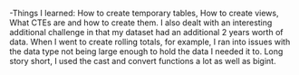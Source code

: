 -Things I learned: How to create temporary tables, How to create views, What CTEs are and how to create them. I also dealt with an interesting additional challenge in that my dataset had an additional 2 years worth of data. When I went to create rolling totals, for example, 
I ran into issues with the data type not being large enough to hold the data I needed it to. Long story short, I used the cast and convert functions a lot as well as bigint.
